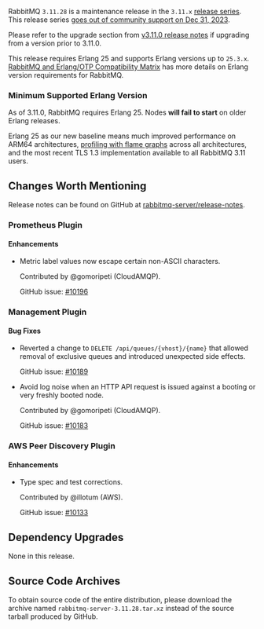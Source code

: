 RabbitMQ `3.11.28` is a maintenance release in the `3.11.x` [release series](https://www.rabbitmq.com/versions.html).
This release series [goes out of community support on Dec 31, 2023](https://rabbitmq.com/versions.html).

Please refer to the upgrade section from [v3.11.0 release notes](https://github.com/rabbitmq/rabbitmq-server/releases/tag/v3.11.0)
if upgrading from a version prior to 3.11.0.

This release requires Erlang 25 and supports Erlang versions up to `25.3.x`.
[RabbitMQ and Erlang/OTP Compatibility Matrix](https://www.rabbitmq.com/which-erlang.html) has more details on
Erlang version requirements for RabbitMQ.


### Minimum Supported Erlang Version

As of 3.11.0, RabbitMQ requires Erlang 25. Nodes **will fail to start** on older Erlang releases.

Erlang 25 as our new baseline means much improved performance on ARM64 architectures, [profiling with flame graphs](https://blog.rabbitmq.com/posts/2022/05/flame-graphs/)
across all architectures, and the most recent TLS 1.3 implementation available to all RabbitMQ 3.11 users.


## Changes Worth Mentioning

Release notes can be found on GitHub at [rabbitmq-server/release-notes](https://github.com/rabbitmq/rabbitmq-server/tree/main/release-notes).
    

### Prometheus Plugin

#### Enhancements

 * Metric label values now escape certain non-ASCII characters.

   Contributed by @gomoripeti (CloudAMQP).

   GitHub issue: [#10196](https://github.com/rabbitmq/rabbitmq-server/pull/10196)


### Management Plugin

#### Bug Fixes

 * Reverted a change to `DELETE /api/queues/{vhost}/{name}` that allowed removal of
   exclusive queues and introduced unexpected side effects.

   GitHub issue: [#10189](https://github.com/rabbitmq/rabbitmq-server/pull/10189)

 * Avoid log noise when an HTTP API request is issued against a booting
   or very freshly booted node.

   Contributed by @gomoripeti (CloudAMQP).

   GitHub issue: [#10183](https://github.com/rabbitmq/rabbitmq-server/pull/10183)


### AWS Peer Discovery Plugin

#### Enhancements

 * Type spec and test corrections.
                        
   Contributed by @illotum (AWS).

   GitHub issue: [#10133](https://github.com/rabbitmq/rabbitmq-server/pull/10133)


## Dependency Upgrades

 None in this release.


## Source Code Archives

To obtain source code of the entire distribution, please download the archive named `rabbitmq-server-3.11.28.tar.xz`
instead of the source tarball produced by GitHub.
